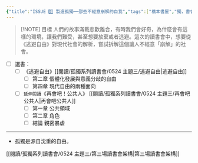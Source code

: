 ```yaml
---
{"title":"ISSUE 3️⃣ 製造孤獨──那些不經意崩解的自我","tags":["橋本書屋","獨，書會","Reading_Notes"],"status":"✅ Done","dg-publish":true,"permalink":"/閱讀/孤獨系列讀書會/ISSUE 3️⃣ 製造孤獨──那些不經意崩解的自我/","dgPassFrontmatter":true,"created":"2024-02-05T02:26:20.000+08:00","updated":"2025-05-06T01:00:18.761+08:00"}
---
```



> [!NOTE] 目標
> 人們的故事滿載悲歡離合，有時我們會好奇，為什麼會有這樣的環境，讓我們難受，甚至想要放棄或者逃避。這次的讀書會中，想要從《逃避自由》對現代社會的解析，嘗試拆解這個讓人不經意「崩解」的社會。

- [ ] 選書：
	- [ ] 《逃避自由》[[閱讀/孤獨系列讀書會/0524 主題三/逃避自由\|逃避自由]]
		- [ ] 第二章 個體化發展與意義分歧的自由
		- [ ] 第四章 現代自由的兩種面向
	- [ ] `延伸閱讀`《再會吧！公共人》 [[閱讀/孤獨系列讀書會/0524 主題三/再會吧公共人\|再會吧公共人]]
		- [ ] 第一章 公共領域
		- [ ] 第二章 角色
		- [ ] 結論 親密暴虐

---


- 孤獨是源自沈重的自由。

[[閱讀/孤獨系列讀書會/0524 主題三/第三場讀書會架構\|第三場讀書會架構]]


